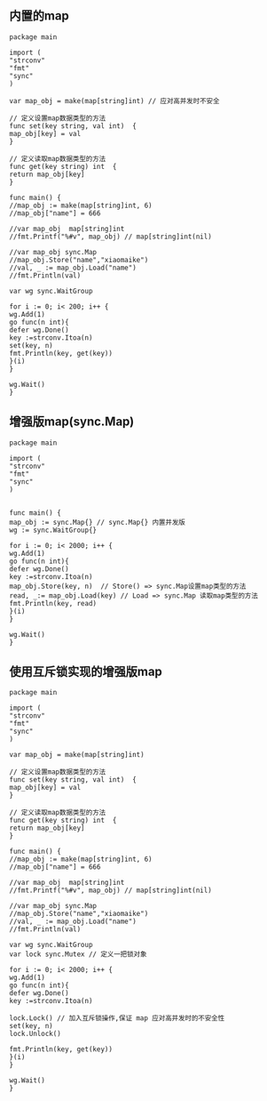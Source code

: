 ## 内置的map ##

    package main
    
    import (
    "strconv"
    "fmt"
    "sync"
    )
    
    var map_obj = make(map[string]int) // 应对高并发时不安全
    
    // 定义设置map数据类型的方法
    func set(key string, val int)  {
    map_obj[key] = val
    }
    
    // 定义读取map数据类型的方法
    func get(key string) int  {
    return map_obj[key]
    }
    
    func main() {
    //map_obj := make(map[string]int, 6)
    //map_obj["name"] = 666
    
    //var map_obj  map[string]int
    //fmt.Printf("%#v", map_obj) // map[string]int(nil)
    
    //var map_obj sync.Map
    //map_obj.Store("name","xiaomaike")
    //val, _ := map_obj.Load("name")
    //fmt.Println(val)
    
    var wg sync.WaitGroup
    
    for i := 0; i< 200; i++ {
    wg.Add(1)
    go func(n int){
    defer wg.Done()
    key :=strconv.Itoa(n)
    set(key, n)
    fmt.Println(key, get(key))
    }(i)
    }
    
    wg.Wait()
    }

## 增强版map(sync.Map) ##

    package main
    
    import (
    "strconv"
    "fmt"
    "sync"
    )
    
    
    func main() {
    map_obj := sync.Map{} // sync.Map{} 内置并发版
    wg := sync.WaitGroup{}
    
    for i := 0; i< 2000; i++ {
    wg.Add(1)
    go func(n int){
    defer wg.Done()
    key :=strconv.Itoa(n)
    map_obj.Store(key, n)  // Store() => sync.Map设置map类型的方法
    read, _:= map_obj.Load(key) // Load => sync.Map 读取map类型的方法
    fmt.Println(key, read)
    }(i)
    }
    
    wg.Wait()
    }

## 使用互斥锁实现的增强版map ##

    package main
    
    import (
    "strconv"
    "fmt"
    "sync"
    )
    
    var map_obj = make(map[string]int)
    
    // 定义设置map数据类型的方法
    func set(key string, val int)  {
    map_obj[key] = val
    }
    
    // 定义读取map数据类型的方法
    func get(key string) int  {
    return map_obj[key]
    }
    
    func main() {
    //map_obj := make(map[string]int, 6)
    //map_obj["name"] = 666
    
    //var map_obj  map[string]int
    //fmt.Printf("%#v", map_obj) // map[string]int(nil)
    
    //var map_obj sync.Map
    //map_obj.Store("name","xiaomaike")
    //val, _ := map_obj.Load("name")
    //fmt.Println(val)
    
    var wg sync.WaitGroup
    var lock sync.Mutex // 定义一把锁对象
    
    for i := 0; i< 2000; i++ {
    wg.Add(1)
    go func(n int){
    defer wg.Done()
    key :=strconv.Itoa(n)
    
    lock.Lock() // 加入互斥锁操作,保证 map 应对高并发时的不安全性
    set(key, n)
    lock.Unlock()
    
    fmt.Println(key, get(key))
    }(i)
    }
    
    wg.Wait()
    }

